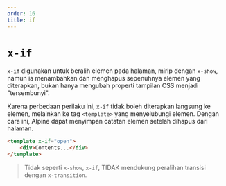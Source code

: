 ```yaml
---
order: 16
title: if
---
```


# `x-if`

`x-if` digunakan untuk beralih elemen pada halaman, mirip dengan `x-show`, namun ia menambahkan dan menghapus sepenuhnya elemen yang diterapkan, bukan hanya mengubah properti tampilan CSS menjadi "tersembunyi".

Karena perbedaan perilaku ini, `x-if` tidak boleh diterapkan langsung ke elemen, melainkan ke tag `<template>` yang menyelubungi elemen. Dengan cara ini, Alpine dapat menyimpan catatan elemen setelah dihapus dari halaman.

```html
<template x-if="open">
    <div>Contents...</div>
</template>
```

> Tidak seperti `x-show`, `x-if`, TIDAK mendukung peralihan transisi dengan `x-transition`.

